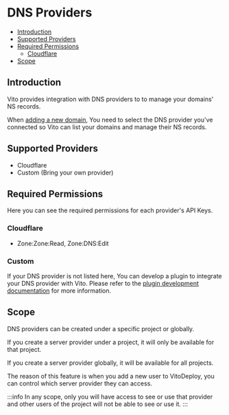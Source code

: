 # DNS Providers

- [Introduction](#introduction)
- [Supported Providers](#supported-providers)
- [Required Permissions](#required-permissions)
  - [Cloudflare](#cloudflare)
- [Scope](#scope)

## Introduction

Vito provides integration with DNS providers to to manage your domains' NS records.

When [adding a new domain](../domains), You need to select the DNS provider you've connected so Vito can list your domains and manage their NS records.

## Supported Providers

- Cloudflare
- Custom (Bring your own provider)

## Required Permissions

Here you can see the required permissions for each provider's API Keys.

### Cloudflare

- Zone:Zone:Read, Zone:DNS:Edit

### Custom

If your DNS provider is not listed here, You can develop a plugin to integrate your DNS provider with Vito. Please refer to the [plugin development documentation](../plugins) for more information.

## Scope

DNS providers can be created under a specific project or globally.

If you create a server provider under a project, it will only be available for that project.

If you create a server provider globally, it will be available for all projects.

The reason of this feature is when you add a new user to VitoDeploy, you can control which server provider they can
access.

:::info
In any scope, only you will have access to see or use that provider and other users of the project will not be able to see or use it.
:::
